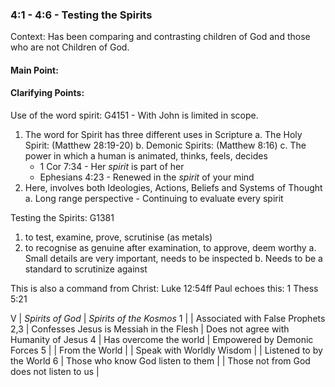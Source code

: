 ### 4:1 - 4:6 - Testing the Spirits

Context: Has been comparing and contrasting children of God and those who are not Children of God.

#### Main Point: 

#### Clarifying Points:

Use of the word spirit: G4151 - With John is limited in scope.
1) The word for Spirit has three different uses in Scripture
  a. The Holy Spirit: (Matthew 28:19-20)
  b. Demonic Spirits: (Matthew 8:16)
  c. The power in which a human is animated, thinks, feels, decides
    * 1 Cor 7:34 - Her _spirit_ is part of her
    * Ephesians 4:23 - Renewed in the _spirit_ of your mind
2) Here, involves both Ideologies, Actions, Beliefs and Systems of Thought
  a. Long range perspective - Continuing to evaluate every spirit

Testing the Spirits: G1381
1) to test, examine, prove, scrutinise (as metals)
2) to recognise as genuine after examination, to approve, deem worthy
  a. Small details are very important, needs to be inspected
  b. Needs to be a standard to scrutinize against

This is also a command from Christ: Luke 12:54ff
Paul echoes this: 1 Thess 5:21 

V    | _Spirits of God_                         | _Spirits of the Kosmos_
1    |                                          | Associated with False Prophets
2,3  | Confesses Jesus is Messiah in the Flesh  | Does not agree with Humanity of Jesus
4    | Has overcome the world                   | Empowered by Demonic Forces
5    |                                          | From the World
     |                                          | Speak with Worldly Wisdom
     |                                          | Listened to by the World
6    | Those who know God listen to them        |
     | Those not from God does not listen to us |


